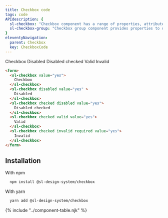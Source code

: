 ```yaml
---
title: Checkbox code
tags: code
APIdescription: {
  sl-checkbox: "Checkbox component has a range of properties, attributes etc. to define the experience in different use cases, and it can be used as the replacement of the HTML native checkbox.",
  sl-checkbox-group: "Checkbox group component provides properties to define the experience in different use cases, and it is a kind of wrapper for multiple checkboxes."
}
eleventyNavigation:
  parent: Checkbox
  key: CheckboxCode
---
```


<section>

<div class="ds-example">

<form id="checkboxes-example" class="ds-example__code-wrapper">
  <sl-checkbox value="yes">Checkbox</sl-checkbox>
  <sl-checkbox disabled value="yes">Disabled</sl-checkbox>
  <sl-checkbox checked disabled value="yes" >Disabled checked</sl-checkbox>
  <sl-checkbox checked valid value="yes">Valid</sl-checkbox>
  <sl-checkbox checked invalid required value="yes">Invalid</sl-checkbox>
</form>

</div>

<div class="ds-code">

  ```html
  <form>
    <sl-checkbox value="yes">
      Checkbox
    </sl-checkbox>
    <sl-checkbox disabled value="yes" >
      Disabled
    </sl-checkbox>
    <sl-checkbox checked disabled value="yes">
      Disabled checked
    </sl-checkbox>
    <sl-checkbox checked valid value="yes">
      Valid
    </sl-checkbox>
    <sl-checkbox checked invalid required value="yes">
      Invalid
    </sl-checkbox>
  </form>
  ```

</div>

</section>

<section>

## Installation

With npm

<div class="ds-code">

  ```bash
    npm install @sl-design-system/checkbox
  ```

</div>

With yarn

<div class="ds-code">

  ```bash
    yarn add @sl-design-system/checkbox
  ```
</div>

</section>

{% include "../component-table.njk" %}

<script>
  setTimeout(() => document.querySelector('#checkboxes-example')?.reportValidity(), 100);
</script>